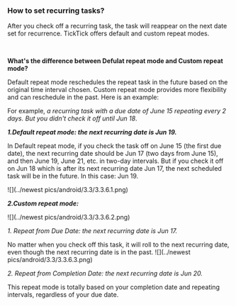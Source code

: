 ### How to set recurring tasks?
After you check off a recurring task, the task will reappear on the next date set for recurrence. TickTick offers default and custom repeat modes.

<br />

**What's the difference between Defulat repeat mode and Custom repeat mode?**

Default repeat mode reschedules the repeat task in the future based on the original time interval chosen. Custom repeat mode provides more flexibility and can reschedule in the past. Here is an example:

For example, _a recurring task with a due date of June 15 repeating every 2 days. But you didn't check it off until Jun 18_.

***1.Default repeat mode: the next recurring date is Jun 19.***

In Default repeat mode, if you check the task off on June 15 (the first due date), the next recurring date should be Jun 17 (two days from June 15), and then June 19, June 21, etc. in two-day intervals. But if you check it off on Jun 18 which is after its next recurring date Jun 17, the next scheduled task will be in the future. In this case: Jun 19.

![](../newest pics/android/3.3/3.3.6.1.png)


***2.Custom repeat mode:***

![](../newest pics/android/3.3/3.3.6.2.png)

*1. Repeat from Due Date: the next recurring date is Jun 17.*

No matter when you check off this task, it will roll to the next recurring date, even though the next recurring date is in the past.
![](../newest pics/android/3.3/3.3.6.3.png)

*2. Repeat from Completion Date: the next recurring date is Jun 20.*

This repeat mode is totally based on your completion date and repeating intervals, regardless of your due date. 

